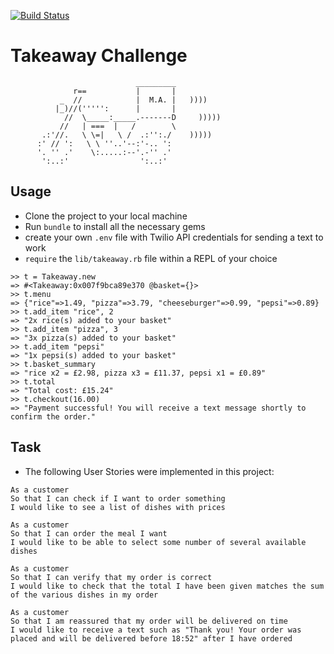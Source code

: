 [![Build Status](https://travis-ci.org/arukomp/takeaway-challenge.svg?branch=master)](https://travis-ci.org/arukomp/takeaway-challenge)

Takeaway Challenge
==================

```
                            _________
              r==           |       |
           _  //            |  M.A. |   ))))
          |_)//(''''':      |       |
            //  \_____:_____.-------D     )))))
           //   | ===  |   /        \
       .:'//.   \ \=|   \ /  .:'':./    )))))
      :' // ':   \ \ ''..'--:'-.. ':
      '. '' .'    \:.....:--'.-'' .'
       ':..:'                ':..:'

 ```


Usage
-----

* Clone the project to your local machine
* Run `bundle` to install all the necessary gems
* create your own `.env` file with Twilio API credentials for sending a text to work
* `require` the `lib/takeaway.rb` file within a REPL of your choice

```
>> t = Takeaway.new
=> #<Takeaway:0x007f9bca89e370 @basket={}>
>> t.menu
=> {"rice"=>1.49, "pizza"=>3.79, "cheeseburger"=>0.99, "pepsi"=>0.89}
>> t.add_item "rice", 2
=> "2x rice(s) added to your basket"
>> t.add_item "pizza", 3
=> "3x pizza(s) added to your basket"
>> t.add_item "pepsi"
=> "1x pepsi(s) added to your basket"
>> t.basket_summary
=> "rice x2 = £2.98, pizza x3 = £11.37, pepsi x1 = £0.89"
>> t.total
=> "Total cost: £15.24"
>> t.checkout(16.00)
=> "Payment successful! You will receive a text message shortly to confirm the order."

```

Task
-----

* The following User Stories were implemented in this project:

```
As a customer
So that I can check if I want to order something
I would like to see a list of dishes with prices

As a customer
So that I can order the meal I want
I would like to be able to select some number of several available dishes

As a customer
So that I can verify that my order is correct
I would like to check that the total I have been given matches the sum of the various dishes in my order

As a customer
So that I am reassured that my order will be delivered on time
I would like to receive a text such as "Thank you! Your order was placed and will be delivered before 18:52" after I have ordered
```
